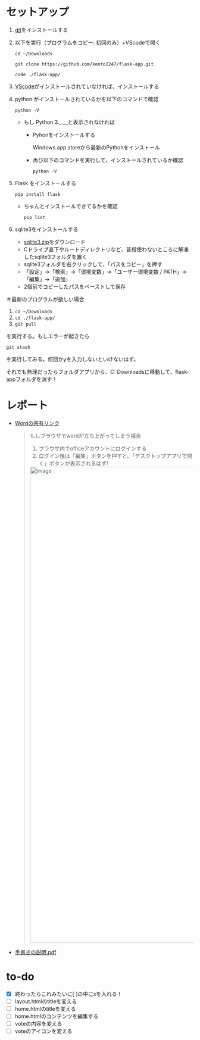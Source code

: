 # セットアップ
1. [git](https://git-for-windows.github.io/)をインストールする

2. 以下を実行（プログラムをコピー: 初回のみ）+VScodeで開く
   
   `cd ~/Downloads`
   
   `git clone https://github.com/kento2247/flask-app.git`

   `code ./flask-app/`

4. [VScode](https://code.visualstudio.com/)がインストールされていなければ、インストールする

5. python がインストールされているかを以下のコマンドで確認

   `python -V`

   - もし Python 3._.__と表示されなければ

      - Pyhonをインストールする
        
        Windows app storeから最新のPythonをインストール
   
      - 再び以下のコマンドを実行して、インストールされているか確認
   
         ```python -V```

6. Flask をインストールする

   `pip install flask`

   - ちゃんとインストールできてるかを確認
     
     ```pip list```

7. sqlite3をインストールする
   - [sqlite3.zip](https://github.com/kento2247/flask-app/files/12208010/sqlite3.zip)をダウンロード
   - Cドライブ直下やルートディレクトリなど、普段使わないところに解凍したsqlite3フォルダを置く
   - sqlite3フォルダを右クリックして、「パスをコピー」を押す
   - 「設定」→「検索」→「環境変数」→「ユーザー環境変数 / PATH」→「編集」→「追加」
   - 2個前でコピーしたパスをペーストして保存

＃最新のプログラムが欲しい場合
   1. `cd ~/Downloads`
   2. `cd ./flask-app/`
   3. `git pull`
   
   を実行する。もしエラーが起きたら

   `git stash`

   を実行してみる。何回かyを入力しないといけないはず。
   
   それでも無理だったらフォルダアプリから、C: Downloadsに移動して、flask-appフォルダを消す！
   
# レポート
   - [Wordの共有リンク](https://keiojp0-my.sharepoint.com/:w:/g/personal/tkento1985_keio_jp/EXIAmY-0t0VHnbNWCRw3hiIBHRZvS4HxlJbRcCiK9xUU2A?e=nSaDIr)
     > もしブラウザでwordが立ち上がってしまう場合
     > 1. ブラウザ内でofficeアカウントにログインする
     > 2. ログイン後は「編集」ボタンを押すと、「デスクトップアプリで開く」ボタンが表示されるはず!
     > <img width="1280" alt="image" src="https://github.com/kento2247/flask-app/assets/42343541/bcaa0910-0676-4ecd-825e-ab14f8f2e645">

   - [手書きの説明.pdf](https://github.com/kento2247/flask-app/files/12209317/default.pdf)



# to-do
   - [x] 終わったらこれみたいに[ ]の中にxを入れる！
   - [ ] layout.htmlのtitleを変える
   - [ ] home.htmlのtitleを変える
   - [ ] home.htmlのコンテンツを編集する
   - [ ] voteの内容を変える
   - [ ] voteのアイコンを変える
